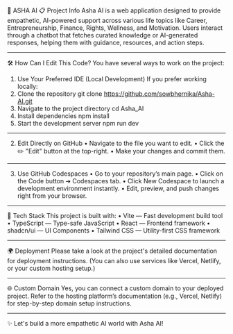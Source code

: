 🌟 ASHA AI
📋 Project Info
Asha AI is a web application designed to provide empathetic, AI-powered support across various life topics like Career, Entrepreneurship, Finance, Rights, Wellness, and Motivation. Users interact through a chatbot that fetches curated knowledge or AI-generated responses, helping them with guidance, resources, and action steps.
________________________________________
🛠️ How Can I Edit This Code?
You have several ways to work on the project:
1. Use Your Preferred IDE (Local Development)
If you prefer working locally:
1.	Clone the repository
git clone https://github.com/sowbhernika/Asha-AI.git
2.	Navigate to the project directory
cd Asha_AI
3.	Install dependencies
npm install
4.	Start the development server
npm run dev
________________________________________
2. Edit Directly on GitHub
•	Navigate to the file you want to edit.
•	Click the ✏️ "Edit" button at the top-right.
•	Make your changes and commit them.
________________________________________
3. Use GitHub Codespaces
•	Go to your repository’s main page.
•	Click on the Code button ➔ Codespaces tab.
•	Click New Codespace to launch a development environment instantly.
•	Edit, preview, and push changes right from your browser.
________________________________________
🚀 Tech Stack
This project is built with:
•	Vite — Fast development build tool
•	TypeScript — Type-safe JavaScript
•	React — Frontend framework
•	shadcn/ui — UI Components
•	Tailwind CSS — Utility-first CSS framework
________________________________________
🌍 Deployment
Please take a look at the project's detailed documentation for deployment instructions. (You can also use services like Vercel, Netlify, or your custom hosting setup.)
________________________________________
🌐 Custom Domain
Yes, you can connect a custom domain to your deployed project.
Refer to the hosting platform’s documentation (e.g., Vercel, Netlify) for step-by-step domain setup instructions.
________________________________________
✨ Let's build a more empathetic AI world with Asha AI!
